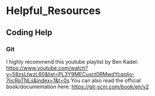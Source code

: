 # Helpful_Resources

## Coding Help

### Git
I highly recommend this youtube playlist by Ben Kadel: https://www.youtube.com/watch?v=58zsLtwzL60&list=PL3Y9MECuxct0RMwdYcqoIjo-7ncRpTNLs&index=1&t=0s
You can also read the official book/documentation here: https://git-scm.com/book/en/v2
